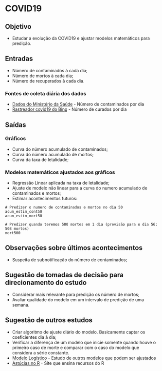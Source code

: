 # COVID19

## Objetivo

- Estudar a evolução da COVID19 e ajustar modelos matemáticos para predição.

## Entradas
- Número de contaminados à cada dia;
- Número de mortos à cada dia;
- Número de recuperados à cada dia.

### Fontes de coleta diária dos dados

- [Dados do Ministério da Saúde](https://covid.saude.gov.br/) - Número de contaminados por dia
- [Rastreador covid19 do Bing](https://www.bing.com/covid/local/brazil?vert=graph) - Número de curados por dia


## Saídas
### Gráficos
- Curva do número acumulado de contaminados;
- Curva do número acumulado de mortos;
- Curva da taxa de letalidade;


### Modelos matemáticos ajustados aos gráficos
- Regressão Linear aplicada na taxa de letalidade;
- Ajuste de modelo não linear para a curva do numero acumulado de contaminados e mortos;
- Estimar acontecimentos futuros:
``` 
# Predizer o numero de contaminados e mortos no dia 50
acum_estim_cont50
acum_estim_mort50

# Predizer quando teremos 500 mortes em 1 dia (previsão para o dia 56: 508 mortos)
mort500
```
## Observações sobre últimos acontecimentos

- Suspeita de subnotificação do número de contaminados;


## Sugestão de tomadas de decisão para direcionamento do estudo
- Considerar mais relevante para predição os número de mortos;
- Avaliar qualidade do modelo em um intervalo de predição de uma semana.

## Sugestão de outros estudos

- Criar algoritmo de ajuste diário do modelo. Basicamente captar os coeficientes dia à dia;
- Verificar a diferença de um modelo que inicie somente quando houve o primeiro caso de morte e comparar com o caso do modelo que considera a série constante.
- [Modelo Logístico](http://w3.im.ufrj.br/~flavia/mac128/aulas/mac128_2019_08_14.pdf) - Estudo de outros modelos que podem ser ajustados
- [Astúcias no R](http://ecologia.ib.usp.br/bie5782/doku.php?id=bie5782:03_apostila:03-funcoes) - Site que ensina recursos do R
